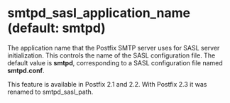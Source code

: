 # smtpd_sasl_application_name (default: smtpd)

The application name that the Postfix SMTP server uses for SASL
server initialization. This
controls the name of the SASL configuration file. The default value
is **smtpd**, corresponding to a SASL configuration file named
**smtpd.conf**.




This feature is available in Postfix 2.1 and 2.2. With Postfix 2.3
it was renamed to smtpd\_sasl\_path.



